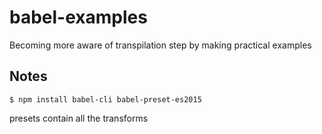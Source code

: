 # babel-examples

Becoming more aware of transpilation step by making practical examples

## Notes

```
$ npm install babel-cli babel-preset-es2015
```

presets contain all the transforms
